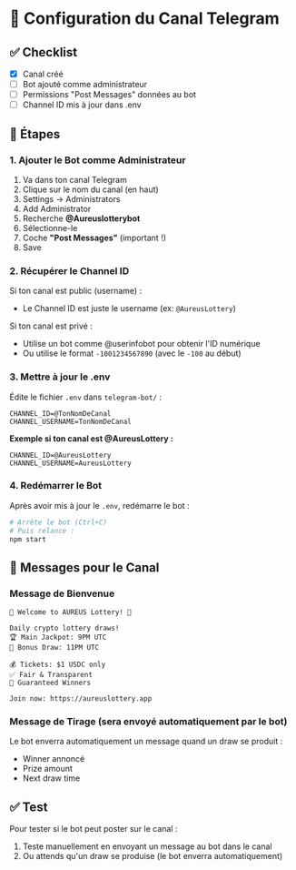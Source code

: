 # 📢 Configuration du Canal Telegram

## ✅ Checklist

- [x] Canal créé
- [ ] Bot ajouté comme administrateur
- [ ] Permissions "Post Messages" données au bot
- [ ] Channel ID mis à jour dans .env

## 🔧 Étapes

### 1. Ajouter le Bot comme Administrateur

1. Va dans ton canal Telegram
2. Clique sur le nom du canal (en haut)
3. Settings → Administrators
4. Add Administrator
5. Recherche **@Aureuslotterybot**
6. Sélectionne-le
7. Coche **"Post Messages"** (important !)
8. Save

### 2. Récupérer le Channel ID

Si ton canal est public (username) :
- Le Channel ID est juste le username (ex: `@AureusLottery`)

Si ton canal est privé :
- Utilise un bot comme @userinfobot pour obtenir l'ID numérique
- Ou utilise le format `-1001234567890` (avec le `-100` au début)

### 3. Mettre à jour le .env

Édite le fichier `.env` dans `telegram-bot/` :

```env
CHANNEL_ID=@TonNomDeCanal
CHANNEL_USERNAME=TonNomDeCanal
```

**Exemple si ton canal est @AureusLottery :**
```env
CHANNEL_ID=@AureusLottery
CHANNEL_USERNAME=AureusLottery
```

### 4. Redémarrer le Bot

Après avoir mis à jour le `.env`, redémarre le bot :
```bash
# Arrête le bot (Ctrl+C)
# Puis relance :
npm start
```

## 📝 Messages pour le Canal

### Message de Bienvenue
```
🎰 Welcome to AUREUS Lottery! 🎰

Daily crypto lottery draws!
🏆 Main Jackpot: 9PM UTC
💎 Bonus Draw: 11PM UTC

💰 Tickets: $1 USDC only
✅ Fair & Transparent
🎯 Guaranteed Winners

Join now: https://aureuslottery.app
```

### Message de Tirage (sera envoyé automatiquement par le bot)
Le bot enverra automatiquement un message quand un draw se produit :
- Winner annoncé
- Prize amount
- Next draw time

## ✅ Test

Pour tester si le bot peut poster sur le canal :
1. Teste manuellement en envoyant un message au bot dans le canal
2. Ou attends qu'un draw se produise (le bot enverra automatiquement)

